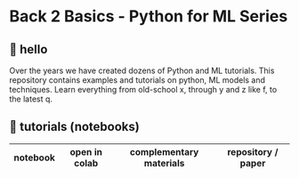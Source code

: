 # Back 2 Basics - Python for ML Series

## 👋 hello

Over the years we have created dozens of Python and ML tutorials. This repository contains examples and tutorials on python, ML models and techniques. Learn everything from old-school x, through y and z like f, to the latest q.

## 🚀 tutorials (notebooks)
| **notebook** | **open in colab** | **complementary materials** | **repository / paper** |
|:------------:|:-------------------------------------------------:|:---------------------------:|:----------------------:|